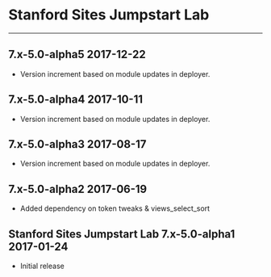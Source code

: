 # Stanford Sites Jumpstart Lab
----------------------------------------
7.x-5.0-alpha5                                    2017-12-22
------------------------------------------------------------
- Version increment based on module updates in deployer.

7.x-5.0-alpha4                                    2017-10-11
------------------------------------------------------------
- Version increment based on module updates in deployer.

7.x-5.0-alpha3                                    2017-08-17
------------------------------------------------------------
- Version increment based on module updates in deployer.

7.x-5.0-alpha2                                    2017-06-19
------------------------------------------------------------
- Added dependency on token tweaks & views_select_sort

Stanford Sites Jumpstart Lab 7.x-5.0-alpha1  2017-01-24
------------------------------------------------------------
- Initial release
